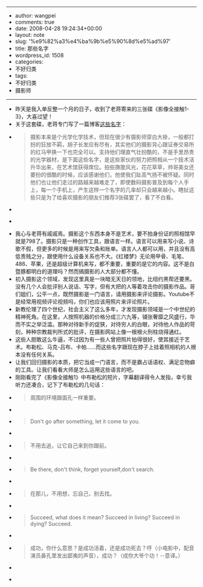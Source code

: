 - --
- author: wangpei
- comments: true
- date: 2008-04-28 19:24:34+00:00
- layout: note
- slug: '%e9%82%a3%e4%ba%9b%e5%90%8d%e5%ad%97'
- title: 那些名字
- wordpress_id: 1508
- categories:
- 不好归类
- tags:
- 不好归类
- 摄影师
- --
- 昨天是我入单反整一个月的日子，收到了老蒋寄来的三张碟《影像全接触1-3》，大喜过望！
- 关于这套碟，老蒋专门写了一篇博客[这些名字](http://blog.5d.cn/vip/laojiang/200604/241729.html)：
- <blockquote>摄影本来是个光学化学技术，但现在很少有摄影师穿白大褂，一般都打扮的狂放不羁，胡子长发应有尽有，其实他们的摄影背心跟证券交易所的红马甲换一下也完全可以。支持他们理直气壮扮酷的，不是手里昂贵的光学器材，是下面这些名字，是这些家伙的努力把照相从一个技术活升华出来，在艺术馆获得席位。拍些旖旎风光，花花草草，帅哥美女还要扮的很酷的时候，应该感谢他们，他使我们趾高气扬不被怀疑。同时他们也让他们走过的路越来越难走了，即使数码摄影普及到每个人手上，每一个手机上，产生这样一个名字的几率却只会越来越小。瞎扯这些只是为了给喜欢摄影的朋友们推荐3张碟罢了，看了不白看。   
- > 
- > </blockquote>
- 我心与老蒋有戚戚焉。摄影这个东西本身不是艺术，要不拍身份证的照相馆早就是798了。摄影只是一种创作工具，跟语言一样。语言可以用来写小说、诗歌不假，但更多的时候是用来写欠条和账单。语言人人都可以用，并且没有高低贵贱之分，跟使用什么设备关系也不大。《红楼梦》无论用甲骨、毛笔、486、苹果，还是超级计算机来写，都不重要，重要的是它的内容。这不是白暨豚都明白的道理吗？然而搞摄影的人大部分都不懂。
- 初入摄影这个领域，发现这里真是一块暗无天日的领地，比纽约黑帮还要黑。没有几个人会批评别人说话、写字，但有大把的人等着攻击你的摄影作品。哥们姐们，公平一点，既然摄影是一门语言，请用摄影来评论摄影。Youtube不是经常用视频评论视频吗，你们也应该用照片来评论照片。
- 新教伦理了四个世纪，社会主义了这么多年，才发现摄影领域是一个中世纪的精神死角。在这里，人按照机器的价格分成三六九等，铺张奢靡之风盛行，华而不实之举泛滥。那种对待新手的促狭，对待穷人的白眼，对待他人作品的苛刻，种种宗教裁判所式的批评，在摄影网站上像一根根火刑柱烧得通红。
- 这些人胆敢这么牛逼，不过因为有一些人曾把照片拍得很好，使其接近于艺术。布勒松、马克-吕布、卡帕……而这些名字跟现在脖子上挂着照相机的人根本没有任何关系。
- 让我们回归摄影的本质，把它当成一门语言，而不是霸占话语权、满足恋物癖的工具。让我们看看大师是怎么运用这些语言的吧。
- 刚刚看完了《影像全接触1》中布勒松的短片，字幕翻译得令人发指，幸亏我听力还凑合，记下了布勒松的几句话：
- <blockquote>周围的环境跟面孔一样重要。
- > 
- > Don't go after something, let it come to you.
- > 
- > 不用去追，让它自己来到你跟前。
- > 
- > Be there, don't think, forget yourself,don't search.
- > 
- > 在那儿，不用想，忘自己，别去找。
- > 
- > Succeed, what does it mean? Succeed in living? Succeed in dying? Succeed.
- > 
- > 成功，你什么意思？是成功活着，还是成功死去？哼（小电影中，配音演员鼻孔里发出鄙夷的声音），成功？（成你大爷个功！--意译。）
- > 
- > </blockquote>
